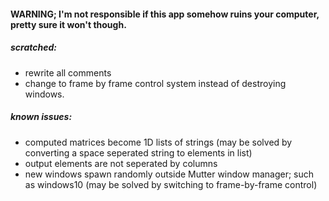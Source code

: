 #### WARNING; I'm not responsible if this app somehow ruins your computer, pretty sure it won't though. 

##### scratched:
* rewrite all comments
* change to frame by frame control system instead of destroying windows.

##### known issues:
* computed matrices become 1D lists of strings (may be solved by converting a space seperated string to elements in list)
* output elements are not seperated by columns
* new windows spawn randomly outside Mutter window manager; such as windows10 (may be solved by 
                                                                switching to frame-by-frame control)
